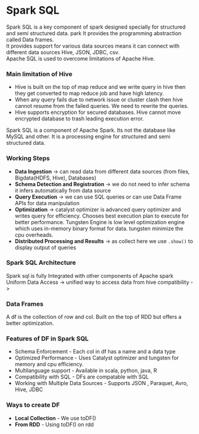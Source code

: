 # Spark SQL

Spark SQL is a key component of spark designed specially for structured and semi structured data.  park 
It provides the programming abstraction called Data frames.  
It provides support for various data sources means it can connect with different data sources Hive, JSON, JDBC, csv.  
Apache SQL is used to overcome limitations of Apache Hive.

### Main limitation of Hive
- Hive is built on the top of map reduce and we write query in hive then they get converted to map reduce job and have high latency.  
- When any query fails due to network issue or cluster clash then hive cannot resume from the failed queries. We need to rewrite the queries.  
- Hive supports encryption for secured databases. Hive cannot move encrypted database to trash leading execution error.

Spark SQL is a component of Apache Spark. Its not the database like MySQL and other. It is a processing engine for structured and semi structured data.

### Working Steps
- **Data Ingestion** -> can read data from different data sources (from files, Bigdata(HDFS, Hive), Databases)  
- **Schema Detection and Registration** -> we do not need to infer schema it infers automatically from data source  
- **Query Execution** -> we can use SQL queries or can use Data Frame APIs for data manipulation  
- **Optimization** -> catalyst optimizer is advanced query optimizer and writes query for efficiency. Chooses best execution plan to execute for better performance. Tungsten Engine is low level optimization engine which uses in-memory binary format for data. tungsten minimize the cpu overheads. 
- **Distributed Processing and Results** -> as collect here we use `.show()` to display output of queries  

### Spark SQL Architecture
Spark sql is fully Integrated with other components of Apache spark 
Uniform Data Access -> unified way to access data from 
hive compatibility -> 

### Data Frames
A df is the collection of row and col. Built on the top of RDD but offers a better optimization. 

### Features of DF in Spark SQL
- Schema Enforcement - Each col in df has a name and a data type
- Optimized Performance - Uses Catalyst optimizer and tungsten for memory and cpu efficiency.
- Multilanguage support - Available in scala, python, java, R
- Compatibility with SQL - DFs are compatable with SQL 
- Working with Multiple Data Sources - Supports JSON , Paraquet, Avro, Hive, JDBC

### Ways to create DF
- **Local Collection** - We use toDF()
- **From RDD** - Using toDF() on rdd

